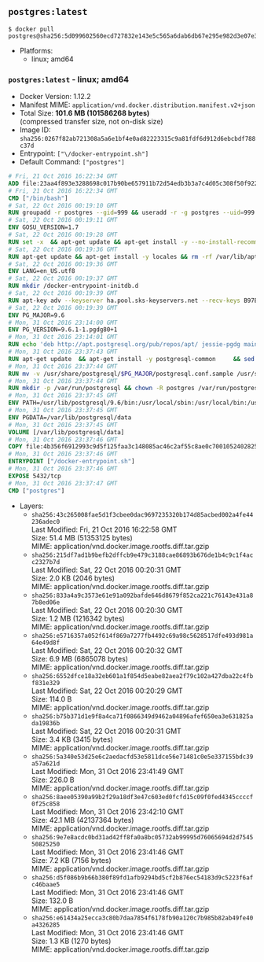 ## `postgres:latest`

```console
$ docker pull postgres@sha256:5d099602560ecd727832e143e5c565a6dab6db67e295e982d3e07e3204bb902a
```

-	Platforms:
	-	linux; amd64

### `postgres:latest` - linux; amd64

-	Docker Version: 1.12.2
-	Manifest MIME: `application/vnd.docker.distribution.manifest.v2+json`
-	Total Size: **101.6 MB (101586268 bytes)**  
	(compressed transfer size, not on-disk size)
-	Image ID: `sha256:0267f82ab721308a5a6e1bf4e0ad82223315c9a81fdf6d912d6ebcbdf788c37d`
-	Entrypoint: `["\/docker-entrypoint.sh"]`
-	Default Command: `["postgres"]`

```dockerfile
# Fri, 21 Oct 2016 16:22:34 GMT
ADD file:23aa4f893e3288698c017b90be657911b72d54edb3b3a7c4d05c308f50f9228f in / 
# Fri, 21 Oct 2016 16:22:34 GMT
CMD ["/bin/bash"]
# Sat, 22 Oct 2016 00:19:10 GMT
RUN groupadd -r postgres --gid=999 && useradd -r -g postgres --uid=999 postgres
# Sat, 22 Oct 2016 00:19:11 GMT
ENV GOSU_VERSION=1.7
# Sat, 22 Oct 2016 00:19:28 GMT
RUN set -x 	&& apt-get update && apt-get install -y --no-install-recommends ca-certificates wget && rm -rf /var/lib/apt/lists/* 	&& wget -O /usr/local/bin/gosu "https://github.com/tianon/gosu/releases/download/$GOSU_VERSION/gosu-$(dpkg --print-architecture)" 	&& wget -O /usr/local/bin/gosu.asc "https://github.com/tianon/gosu/releases/download/$GOSU_VERSION/gosu-$(dpkg --print-architecture).asc" 	&& export GNUPGHOME="$(mktemp -d)" 	&& gpg --keyserver ha.pool.sks-keyservers.net --recv-keys B42F6819007F00F88E364FD4036A9C25BF357DD4 	&& gpg --batch --verify /usr/local/bin/gosu.asc /usr/local/bin/gosu 	&& rm -r "$GNUPGHOME" /usr/local/bin/gosu.asc 	&& chmod +x /usr/local/bin/gosu 	&& gosu nobody true 	&& apt-get purge -y --auto-remove ca-certificates wget
# Sat, 22 Oct 2016 00:19:36 GMT
RUN apt-get update && apt-get install -y locales && rm -rf /var/lib/apt/lists/* 	&& localedef -i en_US -c -f UTF-8 -A /usr/share/locale/locale.alias en_US.UTF-8
# Sat, 22 Oct 2016 00:19:36 GMT
ENV LANG=en_US.utf8
# Sat, 22 Oct 2016 00:19:37 GMT
RUN mkdir /docker-entrypoint-initdb.d
# Sat, 22 Oct 2016 00:19:39 GMT
RUN apt-key adv --keyserver ha.pool.sks-keyservers.net --recv-keys B97B0AFCAA1A47F044F244A07FCC7D46ACCC4CF8
# Sat, 22 Oct 2016 00:19:39 GMT
ENV PG_MAJOR=9.6
# Mon, 31 Oct 2016 23:14:00 GMT
ENV PG_VERSION=9.6.1-1.pgdg80+1
# Mon, 31 Oct 2016 23:14:01 GMT
RUN echo 'deb http://apt.postgresql.org/pub/repos/apt/ jessie-pgdg main' $PG_MAJOR > /etc/apt/sources.list.d/pgdg.list
# Mon, 31 Oct 2016 23:37:43 GMT
RUN apt-get update 	&& apt-get install -y postgresql-common 	&& sed -ri 's/#(create_main_cluster) .*$/\1 = false/' /etc/postgresql-common/createcluster.conf 	&& apt-get install -y 		postgresql-$PG_MAJOR=$PG_VERSION 		postgresql-contrib-$PG_MAJOR=$PG_VERSION 	&& rm -rf /var/lib/apt/lists/*
# Mon, 31 Oct 2016 23:37:44 GMT
RUN mv -v /usr/share/postgresql/$PG_MAJOR/postgresql.conf.sample /usr/share/postgresql/ 	&& ln -sv ../postgresql.conf.sample /usr/share/postgresql/$PG_MAJOR/ 	&& sed -ri "s!^#?(listen_addresses)\s*=\s*\S+.*!\1 = '*'!" /usr/share/postgresql/postgresql.conf.sample
# Mon, 31 Oct 2016 23:37:44 GMT
RUN mkdir -p /var/run/postgresql && chown -R postgres /var/run/postgresql
# Mon, 31 Oct 2016 23:37:45 GMT
ENV PATH=/usr/lib/postgresql/9.6/bin:/usr/local/sbin:/usr/local/bin:/usr/sbin:/usr/bin:/sbin:/bin
# Mon, 31 Oct 2016 23:37:45 GMT
ENV PGDATA=/var/lib/postgresql/data
# Mon, 31 Oct 2016 23:37:45 GMT
VOLUME [/var/lib/postgresql/data]
# Mon, 31 Oct 2016 23:37:46 GMT
COPY file:4b356f6912993c9d5f125faa3c148085ac46c2af55c8ae0c7001052402825fef in / 
# Mon, 31 Oct 2016 23:37:46 GMT
ENTRYPOINT ["/docker-entrypoint.sh"]
# Mon, 31 Oct 2016 23:37:46 GMT
EXPOSE 5432/tcp
# Mon, 31 Oct 2016 23:37:47 GMT
CMD ["postgres"]
```

-	Layers:
	-	`sha256:43c265008fae5d1f3cbee0dac9697235320b174d85acbed002a4fe44236adec0`  
		Last Modified: Fri, 21 Oct 2016 16:22:58 GMT  
		Size: 51.4 MB (51353125 bytes)  
		MIME: application/vnd.docker.image.rootfs.diff.tar.gzip
	-	`sha256:215df7ad1b9befb2dffcb9e479c3188cae86893b676de1b4c9c1f4acc2327b7d`  
		Last Modified: Sat, 22 Oct 2016 00:20:31 GMT  
		Size: 2.0 KB (2046 bytes)  
		MIME: application/vnd.docker.image.rootfs.diff.tar.gzip
	-	`sha256:833a4a9c3573e61e91a092bafde646d8679f852ca221c76143e431a87b8ed06e`  
		Last Modified: Sat, 22 Oct 2016 00:20:30 GMT  
		Size: 1.2 MB (1216342 bytes)  
		MIME: application/vnd.docker.image.rootfs.diff.tar.gzip
	-	`sha256:e5716357a052f614f869a7277fb4492c69a98c5628517dfe493d981a64e49d8f`  
		Last Modified: Sat, 22 Oct 2016 00:20:32 GMT  
		Size: 6.9 MB (6865078 bytes)  
		MIME: application/vnd.docker.image.rootfs.diff.tar.gzip
	-	`sha256:6552dfce18a32eb601a1f854d5eabe82aea2f79c102a427dba22c4fbf831e329`  
		Last Modified: Sat, 22 Oct 2016 00:20:29 GMT  
		Size: 114.0 B  
		MIME: application/vnd.docker.image.rootfs.diff.tar.gzip
	-	`sha256:b75b371d1e9f8a4ca71f0866349d9462a04896afef650ea3e631825ada19836b`  
		Last Modified: Sat, 22 Oct 2016 00:20:31 GMT  
		Size: 3.4 KB (3415 bytes)  
		MIME: application/vnd.docker.image.rootfs.diff.tar.gzip
	-	`sha256:5a340e53d25e6c2aedacfd53e5811dce56e71481c0e5e337155bdc39a57a621d`  
		Last Modified: Mon, 31 Oct 2016 23:41:49 GMT  
		Size: 226.0 B  
		MIME: application/vnd.docker.image.rootfs.diff.tar.gzip
	-	`sha256:8aee05390a99b2f29a18df3e47c603ed0fcfd15c09f0fed4345ccccf0f25c858`  
		Last Modified: Mon, 31 Oct 2016 23:42:10 GMT  
		Size: 42.1 MB (42137364 bytes)  
		MIME: application/vnd.docker.image.rootfs.diff.tar.gzip
	-	`sha256:9e7e8acdc0bd31ad42ff8fa0a8bc05732ab99995d76065694d2d754550825250`  
		Last Modified: Mon, 31 Oct 2016 23:41:46 GMT  
		Size: 7.2 KB (7156 bytes)  
		MIME: application/vnd.docker.image.rootfs.diff.tar.gzip
	-	`sha256:d5f086b9b66b380f89fd1afb9294bd5cf2b876ec54183d9c5223f6afc46baae5`  
		Last Modified: Mon, 31 Oct 2016 23:41:46 GMT  
		Size: 132.0 B  
		MIME: application/vnd.docker.image.rootfs.diff.tar.gzip
	-	`sha256:e61434a25ecca3c80b7daa7854f6178fb90a120c7b985b82ab49fe40a4326285`  
		Last Modified: Mon, 31 Oct 2016 23:41:46 GMT  
		Size: 1.3 KB (1270 bytes)  
		MIME: application/vnd.docker.image.rootfs.diff.tar.gzip
